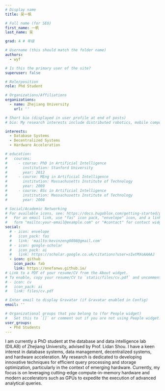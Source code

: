 ```yaml
---
# Display name
title: 吴一帆

# Full name (for SEO)
first_name: 一帆
last_name: 吴

grad: 4 # 年级

# Username (this should match the folder name)
authors:
  - wyf

# Is this the primary user of the site?
superuser: false

# Role/position
role: Phd Student

# Organizations/Affiliations
organizations:
  - name: Zhejiang University
    url: ''

# Short bio (displayed in user profile at end of posts)
# bio: My research interests include distributed robotics, mobile computing and programmable matter.

interests:
  - Database Systems
  - Decentralized Systems
  - Hardware Acceleration

# education:
#   courses:
#     - course: PhD in Artificial Intelligence
#       institution: Stanford University
#       year: 2012
#     - course: MEng in Artificial Intelligence
#       institution: Massachusetts Institute of Technology
#       year: 2009
#     - course: BSc in Artificial Intelligence
#       institution: Massachusetts Institute of Technology
#       year: 2008

# Social/Academic Networking
# For available icons, see: https://docs.hugoblox.com/getting-started/page-builder/#icons
#   For an email link, use "fas" icon pack, "envelope" icon, and a link in the
#   form "mailto:your-email@example.com" or "#contact" for contact widget.
social:
  # - icon: envelope
  #   icon_pack: fas
  #   link: 'mailto:kevinzeng0808@gmail.com'
  # - icon: google-scholar
  #   icon_pack: ai
  #   link: https://scholar.google.co.uk/citations?user=sIwtMXoAAAAJ
  - icon: github
    icon_pack: fab
    link: https://onefanwu.github.io/
# Link to a PDF of your resume/CV from the About widget.
# To enable, copy your resume/CV to `static/files/cv.pdf` and uncomment the lines below.
# - icon: cv
#   icon_pack: ai
#   link: files/cv.pdf

# Enter email to display Gravatar (if Gravatar enabled in Config)
email: ''

# Organizational groups that you belong to (for People widget)
#   Set this to `[]` or comment out if you are not using People widget.
user_groups:
  - Phd Students
---
```


I am currently a PhD student at the database and data intelligence lab (DILAB) of Zhejiang University, advised by Prof. Lidan Shou. I have a keen interest in database systems, data management, decentralized systems, and hardware acceleration. My research is dedicated to developing innovative techniques for efficient query processing and storage optimization, particularly in the context of emerging hardware. Currently, my focus is on leveraging cutting-edge compute-in-memory hardware and modern accelerators such as GPUs to expedite the execution of advanced analytical queries.
